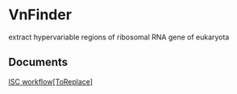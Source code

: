 # VnFinder

extract hypervariable regions of ribosomal RNA gene of eukaryota

## Documents

[ISC workflow[ToReplace]](/Users/zhoutong/Documents/GitHub/VnFinder/vignettes/Setup.Rmd)
